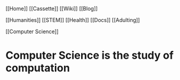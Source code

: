 [[Home]]
[[Cassette]]
[[Wiki]]
[[Blog]]

[[Humanities]]
[[STEM]]
[[Health]]
[[Docs]]
[[Adulting]]

[[Computer Science]]

# Computer Science is the study of computation
